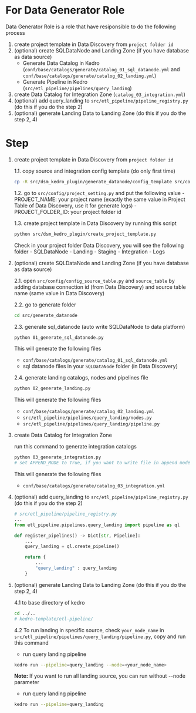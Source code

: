 # For Data Generator Role
Data Generator Role is a role that have resiponsible to do the following process
1. create project template in Data Discovery from `project folder id`
2. (optional) create SQLDataNode and Landing Zone (if you have database as data source) 
    - Generate Data Catalog in Kedro (`conf/base/catalogs/generate/catalog_01_sql_datanode.yml` and `conf/base/catalogs/generate/catalog_02_landing.yml`)
    - Generate Pipeline in Kedro (`src/etl_pipeline/pipelines/query_landing`)
3. create Data Catalog for Integration Zone (`catalog_03_integration.yml`)
4. (optional) add query_landing to `src/etl_pipeline/pipeline_registry.py` (do this if you do the step 2)
5. (optional) generate Landing Data to Landing Zone (do this if you do the step 2, 4)


# Step

1. create project template in Data Discovery from `project folder id`

    1.1. copy source and integration config template (do only first time)
    ```sh
    cp -R src/dsm_kedro_plugin/generate_datanode/config_template src/config
    ```

    1.2. go to `src/config/project_setting.py` and put the following value
        - PROJECT_NAME: your project name (exactly the same value in Project Table of Data Discovery, use it for generate logs)
        - PROJECT_FOLDER_ID: your project folder id

    1.3. create project template in Data Discovery by running this script
    ```sh
    python src/dsm_kedro_plugin/create_project_template.py
    ```
    Check in your project folder Data Discovery, you will see the following folder 
        - SQLDataNode
        - Landing
        - Staging
        - Integration
        - Logs
    
2. (optional) create SQLDataNode and Landing Zone (if you have database as data source) 


    2.1. open `src/config/config_source_table.py` and `source_table` by adding database connection id (from Data Discovery) and source table name (same value in Data Discovery)

    2.2. go to generate folder
    ```sh
    cd src/generate_datanode
    ```

    2.3. generate sql_datanode (auto write SQLDataNode to data platform)
    ```sh
    python 01_generate_sql_datanode.py
    ```
    This will generate the following files
    - `conf/base/catalogs/generate/catalog_01_sql_datanode.yml`
    - sql datanode files in your `SQLDataNode` folder (in Data Discovery)

    2.4. generate landing catalogs, nodes and pipelines file
    ```sh
    python 02_generate_landing.py
    ```
    This will generate the following files
    - `conf/base/catalogs/generate/catalog_02_landing.yml`
    - `src/etl_pipeline/pipelines/query_landing/nodes.py`
    - `src/etl_pipeline/pipelines/query_landing/pipeline.py`

3. create Data Catalog for Integration Zone  

    run this command to generate integration catalogs
    ```sh
    python 03_generate_integration.py
    # set APPEND_MODE to True, if you want to write file in append mode and partition on query date
    ```
    This will generate the following files
    - `conf/base/catalogs/generate/catalog_03_integration.yml`

4. (optional) add query_landing to `src/etl_pipeline/pipeline_registry.py` (do this if you do the step 2)

    ```python
    # src/etl_pipeline/pipeline_registry.py
    ...
    from etl_pipeline.pipelines.query_landing import pipeline as ql

    def register_pipelines() -> Dict[str, Pipeline]:
        ...
        query_landing = ql.create_pipeline()

        return {
            ...
            "query_landing" : query_landing
        }
    ```


5. (optional) generate Landing Data to Landing Zone (do this if you do the step 2, 4)   

    4.1 to base directory of kedro
    ```sh
    cd ../.. 
    # kedro-template/etl-pipeline/
    ```
    4.2 To run landing in specific source, check `your_node_name` in `src/etl_pipeline/pipelines/query_landing/pipeline.py`, copy and run this command
    - run query landing pipeline
    ```sh
    kedro run --pipeline=query_landing --node=<your_node_name>
    ```

    **Note:** If you want to run all landing source, you can run without --node parameter
    - run query landing pipeline
    ```sh
    kedro run --pipeline=query_landing
```

